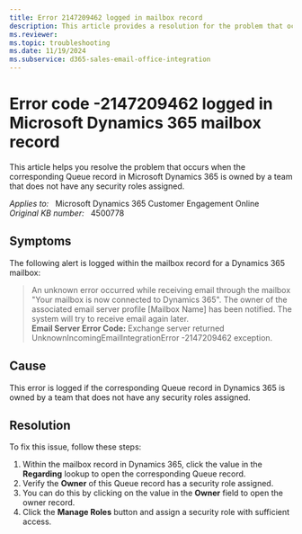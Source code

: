 ```yaml
---
title: Error 2147209462 logged in mailbox record
description: This article provides a resolution for the problem that occurs when the corresponding Queue record in Dynamics 365 is owned by a team that does not have any security roles assigned.
ms.reviewer: 
ms.topic: troubleshooting
ms.date: 11/19/2024
ms.subservice: d365-sales-email-office-integration
---
```

# Error code -2147209462 logged in Microsoft Dynamics 365 mailbox record

This article helps you resolve the problem that occurs when the corresponding Queue record in Microsoft Dynamics 365 is owned by a team that does not have any security roles assigned.

_Applies to:_ &nbsp; Microsoft Dynamics 365 Customer Engagement Online  
_Original KB number:_ &nbsp; 4500778

## Symptoms

The following alert is logged within the mailbox record for a Dynamics 365 mailbox:

> An unknown error occurred while receiving email through the mailbox "Your mailbox is now connected to Dynamics 365". The owner of the associated email server profile [Mailbox Name] has been notified. The system will try to receive email again later.  
**Email Server Error Code:** Exchange server returned UnknownIncomingEmailIntegrationError -2147209462 exception.

## Cause

This error is logged if the corresponding Queue record in Dynamics 365 is owned by a team that does not have any security roles assigned.

## Resolution

To fix this issue, follow these steps:

1. Within the mailbox record in Dynamics 365, click the value in the **Regarding** lookup to open the corresponding Queue record.
2. Verify the **Owner** of this Queue record has a security role assigned.
3. You can do this by clicking on the value in the **Owner** field to open the owner record.
4. Click the **Manage Roles** button and assign a security role with sufficient access.
